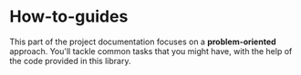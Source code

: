 # How-to-guides

This part of the project documentation focuses on a **problem-oriented** approach. You'll tackle common tasks that you might have, with the help of the code provided in this library.
